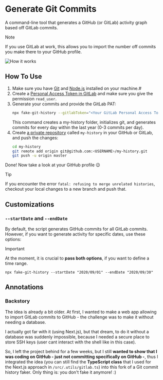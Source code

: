 # Generate Git Commits

A command-line tool that generates a GitHub (or GitLab) activity graph based off GitLab commits.

> [!NOTE] 
> If you use GitLab at work, this allows you to import the number off commits you make there to your GitHub profile.

<img src="https://dl.dropboxusercontent.com/s/q2iinti6v0zbhzs/contributions.gif?dl=0" style="max-width: 500px" alt="How it works" />

## How To Use

1. Make sure you have [Git](https://git-scm.com/book/en/v2/Getting-Started-Installing-Git) and
   [Node.js](https://nodejs.org/en/download/) installed on your machine.#
2. Create a [Personal Access Token in GitLab](https://docs.gitlab.com/ee/user/profile/personal_access_tokens.html) and make sure you give the permission `read_user`.
3. Generate your commits and provide the GitLab PAT:
    ```sh
    npx fake-git-history --gitlabToken="<Your GitLab Personal Access Token>"
    ```
    This command creates a my-history folder, initializes git, and generates commits for every day within the last year (0-3 commits per day).
4. Create [a private repository](https://github.com/new) called `my-history` in your GitHub or GitLab, and push the changes:
    ```sh
    cd my-history
    git remote add origin git@github.com:<USERNAME>/my-history.git
    git push -u origin master
    ```

Done! Now take a look at your GitHub profile 😉

> [!TIP]
> If you encounter the error `fatal: refusing to merge unrelated histories`, checkout your local changes to a new branch and push that.

## Customizations

### `--startDate` and `--endDate`

By default, the script generates GitHub commits for all GitLab commits.
However, if you want to generate activity for specific dates, use these options:

> [!IMPORTANT]
> At the moment, it is crucial to **pass both options**, if you want to define a time range.

```shell script
npx fake-git-history --startDate "2020/09/01" --endDate "2020/09/30"
```

## Annotations

### Backstory

The idea is already a bit older. At first, I wanted to make a web app allowing to import GitLab commits to GitHub - the challenge was to make it without needing a database. 

I actually got far with it (using Next.js), but that dream, to do it without a database was suddenly impossible, because I needed a secure place to store SSH keys (user cant interact with the shell like in this case). 

So, I left the project behind for a few weeks, but I still **wanted to show that I was coding on GitHub - just not committing specifically on GitHub -**, thus I integrated the idea (you can still find the **TypeScript class** that I used for the Next.js approach in `/src/.utils/gitlab.ts`) into this fork of a Git commit history faker. Only thing is: you don't fake it anymore! :)